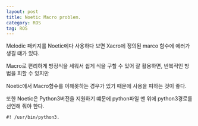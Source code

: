 ```yaml
---
layout: post
title: Noetic Macro problem.
category: ROS
tag: ROS
---
```


Melodic 패키지를 Noetic에다 사용하다 보면 Xacro에 정의된 marco 함수에 에러가 생길 떄가 있다.

Macro로 편리하게 방정식을 세워서 쉽게 식을 구할 수 있어 잘 활용하면, 반복적인 방법을 피할 수 있지만

Noetic에서 Macro함수를 이해못하는 경우가 있기 때문에 사용을 피하는 것이 좋다.


또한 Noetic은 Python3버전을 지원하기 떄문에 python파일 맨 위에 python3경로를 선언해 줘야 한다.

```
#! /usr/bin/python3.
```
